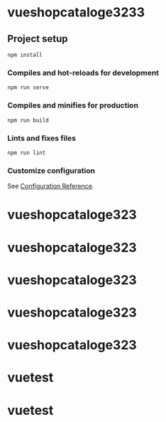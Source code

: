# vueshopcataloge3233

## Project setup
```
npm install
```

### Compiles and hot-reloads for development
```
npm run serve
```

### Compiles and minifies for production
```
npm run build
```

### Lints and fixes files
```
npm run lint
```

### Customize configuration
See [Configuration Reference](https://cli.vuejs.org/config/).
# vueshopcataloge323
# vueshopcataloge323
# vueshopcataloge323
# vueshopcataloge323
# vueshopcataloge323
# vuetest
# vuetest
